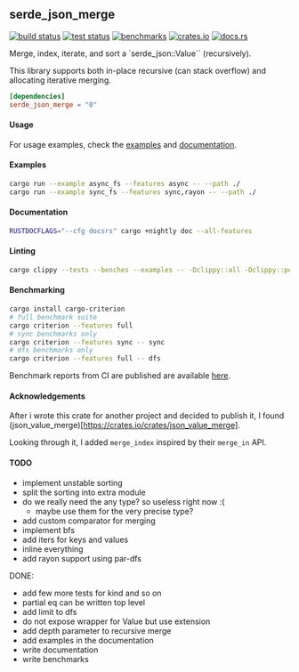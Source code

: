 ## serde_json_merge

[<img alt="build status" src="https://img.shields.io/github/workflow/status/romnn/serde_json_merge/build?label=build">](https://github.com/romnn/serde_json_merge/actions/workflows/build.yml)
[<img alt="test status" src="https://img.shields.io/github/workflow/status/romnn/serde_json_merge/test?label=test">](https://github.com/romnn/serde_json_merge/actions/workflows/test.yml)
[<img alt="benchmarks" src="https://img.shields.io/github/workflow/status/romnn/serde_json_merge/bench?label=bench">](https://romnn.github.io/serde_json_merge/)
[<img alt="crates.io" src="https://img.shields.io/crates/v/serde_json_merge">](https://crates.io/crates/serde_json_merge)
[<img alt="docs.rs" src="https://img.shields.io/docsrs/serde_json_merge/latest?label=docs.rs">](https://docs.rs/serde_json_merge)

Merge, index, iterate, and sort a `serde_json::Value`` (recursively).

This library supports both in-place recursive (can stack overflow) and allocating iterative merging.

```toml
[dependencies]
serde_json_merge = "0"
```

#### Usage

For usage examples, check the [examples](https://github.com/romnn/serde_json_merge/tree/main/examples) and [documentation](https://docs.rs/serde_json_merge).

#### Examples

```bash
cargo run --example async_fs --features async -- --path ./
cargo run --example sync_fs --features sync,rayon -- --path ./
```

#### Documentation

```bash
RUSTDOCFLAGS="--cfg docsrs" cargo +nightly doc --all-features
```

#### Linting

```bash
cargo clippy --tests --benches --examples -- -Dclippy::all -Dclippy::pedantic
```

#### Benchmarking

```bash
cargo install cargo-criterion
# full benchmark suite
cargo criterion --features full
# sync benchmarks only
cargo criterion --features sync -- sync
# dfs benchmarks only
cargo criterion --features full -- dfs
```

Benchmark reports from CI are published are available [here](https://romnn.github.io/serde_json_merge/).

#### Acknowledgements

After i wrote this crate for another project and decided to publish it, I found (json_value_merge)[https://crates.io/crates/json_value_merge].

Looking through it, I added `merge_index` inspired by their `merge_in` API.

#### TODO
- implement unstable sorting
- split the sorting into extra module
- do we really need the any type? so useless right now :(
  - maybe use them for the very precise type?
- add custom comparator for merging
- implement bfs
- add iters for keys and values
- inline everything
- add rayon support using par-dfs

DONE:
- add few more tests for kind and so on
- partial eq can be written top level
- add limit to dfs
- do not expose wrapper for Value but use extension
- add depth parameter to recursive merge
- add examples in the documentation
- write documentation
- write benchmarks

